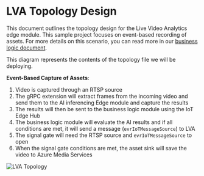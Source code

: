 # LVA Topology Design <!-- omit in toc -->

This document outlines the topology design for the Live Video Analytics edge module. This sample project focuses on event-based recording
of assets. For more details on this scenario, you can read more in our [business logic document](/docs/design-business-logic.md).

This diagram represents the contents of the topology file we will be deploying.

**Event-Based Capture of Assets**:

1. Video is captured through an RTSP source
1. The gRPC extension will extract frames from the incoming video and send them to the AI inferencing Edge module and capture the results
1. The results will then be sent to the business logic module using the IoT Edge Hub
1. The business logic module will evaluate the AI results and if all conditions are met, it will send a message (`evrIoTMessageSource`)
   to LVA
1. The signal gate will need the RTSP source and `evrIoTMessageSource` to open
1. When the signal gate conditions are met, the asset sink will save the video to Azure Media Services

![LVA Topology](/docs/images/lva-topology.png)

